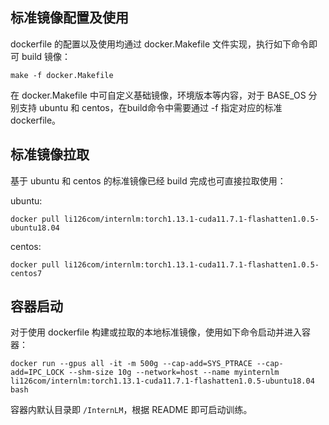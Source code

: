 ## 标准镜像配置及使用
dockerfile 的配置以及使用均通过 docker.Makefile 文件实现，执行如下命令即可 build 镜像：
``` 
make -f docker.Makefile
``` 
在 docker.Makefile 中可自定义基础镜像，环境版本等内容，对于 BASE_OS 分别支持 ubuntu 和 centos，在build命令中需要通过 -f 指定对应的标准 dockerfile。

## 标准镜像拉取
基于 ubuntu 和 centos 的标准镜像已经 build 完成也可直接拉取使用：

ubuntu:
```
docker pull li126com/internlm:torch1.13.1-cuda11.7.1-flashatten1.0.5-ubuntu18.04
```
centos:
```
docker pull li126com/internlm:torch1.13.1-cuda11.7.1-flashatten1.0.5-centos7
```

## 容器启动
对于使用 dockerfile 构建或拉取的本地标准镜像，使用如下命令启动并进入容器：
```
docker run --gpus all -it -m 500g --cap-add=SYS_PTRACE --cap-add=IPC_LOCK --shm-size 10g --network=host --name myinternlm li126com/internlm:torch1.13.1-cuda11.7.1-flashatten1.0.5-ubuntu18.04 bash
```
容器内默认目录即 `/InternLM`，根据 README 即可启动训练。